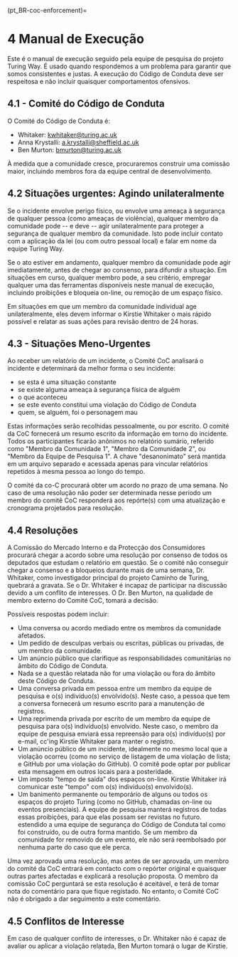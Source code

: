 (pt_BR-coc-enforcement)=
# 4 Manual de Execução

Este é o manual de execução seguido pela equipe de pesquisa do projeto Turing Way. É usado quando respondemos a um problema para garantir que somos consistentes e justas. A execução do Código de Conduta deve ser respeitosa e não incluir quaisquer comportamentos ofensivos.

## 4.1 - Comité do Código de Conduta

O Comité do Código de Conduta é:

* Whitaker: kwhitaker@turing.ac.uk
* Anna Krystalli: a.krystalli@sheffield.ac.uk
* Ben Murton: bmurton@turing.ac.uk

À medida que a comunidade cresce, procuraremos construir uma comissão maior, incluindo membros fora da equipe central de desenvolvimento.

## 4.2 Situações urgentes: Agindo unilateralmente

Se o incidente envolve perigo físico, ou envolve uma ameaça à segurança de qualquer pessoa (como ameaças de violência), qualquer membro da comunidade pode -- e deve -- agir unilateralmente para proteger a segurança de qualquer membro da comunidade. Isto pode incluir contato com a aplicação da lei (ou com outro pessoal local) e falar em nome da equipe Turing Way.

Se o ato estiver em andamento, qualquer membro da comunidade pode agir imediatamente, antes de chegar ao consenso, para difundir a situação. Em situações em curso, qualquer membro pode, a seu critério, empregar qualquer uma das ferramentas disponíveis neste manual de execução, incluindo proibições e bloqueia on-line, ou remoção de um espaço físico.

Em situações em que um membro da comunidade individual age unilateralmente, eles devem informar o Kirstie Whitaker o mais rápido possível e relatar as suas ações para revisão dentro de 24 horas.

## 4.3 - Situações Meno-Urgentes

Ao receber um relatório de um incidente, o Comité CoC analisará o incidente e determinará da melhor forma o seu incidente:

- se esta é uma situação constante
- se existe alguma ameaça à segurança física de alguém
- o que aconteceu
- se este evento constitui uma violação do Código de Conduta
- quem, se alguém, foi o personagem mau

Estas informações serão recolhidas pessoalmente, ou por escrito. O comité da CoC fornecerá um resumo escrito da informação em torno do incidente. Todos os participantes ficarão anônimos no relatório sumário, referido como "Membro da Comunidade 1", "Membro da Comunidade 2", ou "Membro da Equipe de Pesquisa 1". A chave "desanonimato" será mantida em um arquivo separado e acessada apenas para vincular relatórios repetidos à mesma pessoa ao longo do tempo.

O comité da co-C procurará obter um acordo no prazo de uma semana. No caso de uma resolução não poder ser determinada nesse período um membro do comitê CoC responderá aos repórte(s) com uma atualização e cronograma projetados para resolução.

## 4.4 Resoluções

A Comissão do Mercado Interno e da Protecção dos Consumidores procurará chegar a acordo sobre uma resolução por consenso de todos os deputados que estudam o relatório em questão. Se o comité não conseguir chegar a consenso e a bloqueios durante mais de uma semana, Dr. Whitaker, como investigador principal do projeto Caminho de Turing, quebrará a gravata. Se o Dr. Whitaker é incapaz de participar na discussão devido a um conflito de interesses. O Dr. Ben Murton, na qualidade de membro externo do Comité CoC, tomará a decisão.

Possíveis respostas podem incluir:

* Uma conversa ou acordo mediado entre os membros da comunidade afetados.
* Um pedido de desculpas verbais ou escritas, públicas ou privadas, de um membro da comunidade.
* Um anúncio público que clarifique as responsabilidades comunitárias no âmbito do Código de Conduta.
* Nada se a questão relatada não for uma violação ou fora do âmbito deste Código de Conduta.
* Uma conversa privada em pessoa entre um membro da equipe de pesquisa e o(s) indivíduo(s) envolvido(s). Neste caso, a pessoa que tem a conversa fornecerá um resumo escrito para a manutenção de registros.
* Uma reprimenda privada por escrito de um membro da equipe de pesquisa para o(s) indivíduo(s) envolvido. Neste caso, o membro da equipe de pesquisa enviará essa repreensão para o(s) indivíduo(s) por e-mail, cc'ing Kirstie Whitaker para manter o registro.
* Um anúncio público de um incidente, idealmente no mesmo local que a violação ocorreu (como no serviço de listagem de uma violação de lista; e GitHub por uma violação do GitHub). O comitê pode optar por publicar esta mensagem em outros locais para a posteridade.
* Um imposto "tempo de saída" dos espaços on-line. Kirstie Whitaker irá comunicar este "tempo" com o(s) indivíduo(s) envolvido(s).
* Um banimento permanente ou temporário de alguns ou todos os espaços do projeto Turing (como no GitHub, chamadas on-line ou eventos presenciais). A equipe de pesquisa manterá registros de todas essas proibições, para que elas possam ser revistas no futuro. estendido a uma equipe de segurança do Código de Conduta tal como foi construído, ou de outra forma mantido. Se um membro da comunidade for removido de um evento, ele não será reembolsado por nenhuma parte do caso que ele perca.

Uma vez aprovada uma resolução, mas antes de ser aprovada, um membro do comité da CoC entrará em contacto com o repórter original e quaisquer outras partes afectadas e explicará a resolução proposta. O membro da comissão CoC perguntará se esta resolução é aceitável, e terá de tomar nota do comentário para que fique registado. No entanto, o Comité CoC não é obrigado a dar seguimento a este comentário.

## 4.5 Conflitos de Interesse

Em caso de qualquer conflito de interesses, o Dr. Whitaker não é capaz de avaliar ou aplicar a violação relatada, Ben Murton tomará o lugar de Kirstie.
